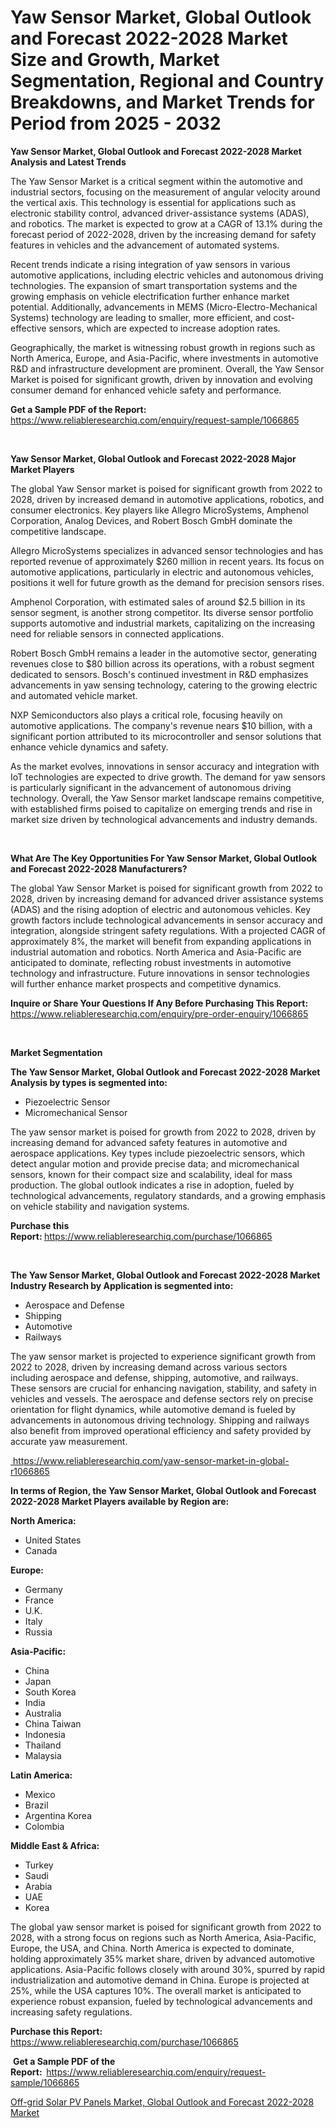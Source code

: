 <p><h1>Yaw Sensor Market, Global Outlook and Forecast 2022-2028 Market Size and Growth, Market Segmentation, Regional and Country Breakdowns, and Market Trends for Period from 2025 -  2032</h1></p><p><strong>Yaw Sensor Market, Global Outlook and Forecast 2022-2028 Market Analysis and Latest Trends</strong></p>
<p><p>The Yaw Sensor Market is a critical segment within the automotive and industrial sectors, focusing on the measurement of angular velocity around the vertical axis. This technology is essential for applications such as electronic stability control, advanced driver-assistance systems (ADAS), and robotics. The market is expected to grow at a CAGR of 13.1% during the forecast period of 2022-2028, driven by the increasing demand for safety features in vehicles and the advancement of automated systems.</p><p>Recent trends indicate a rising integration of yaw sensors in various automotive applications, including electric vehicles and autonomous driving technologies. The expansion of smart transportation systems and the growing emphasis on vehicle electrification further enhance market potential. Additionally, advancements in MEMS (Micro-Electro-Mechanical Systems) technology are leading to smaller, more efficient, and cost-effective sensors, which are expected to increase adoption rates.</p><p>Geographically, the market is witnessing robust growth in regions such as North America, Europe, and Asia-Pacific, where investments in automotive R&D and infrastructure development are prominent. Overall, the Yaw Sensor Market is poised for significant growth, driven by innovation and evolving consumer demand for enhanced vehicle safety and performance.</p></p>
<p><strong>Get a Sample PDF of the Report:&nbsp;</strong> <a href="https://www.reliableresearchiq.com/enquiry/request-sample/1066865?utm_campaign=3097&utm_medium=2&utm_source=Github&utm_content=ia&utm_term=21032025&utm_id=yaw-sensor-market-global-outlook-and-forecast-2022-2028">https://www.reliableresearchiq.com/enquiry/request-sample/1066865</a></p>
<p>&nbsp;</p>
<p><strong>Yaw Sensor Market, Global Outlook and Forecast 2022-2028 Major Market Players</strong></p>
<p><p>The global Yaw Sensor market is poised for significant growth from 2022 to 2028, driven by increased demand in automotive applications, robotics, and consumer electronics. Key players like Allegro MicroSystems, Amphenol Corporation, Analog Devices, and Robert Bosch GmbH dominate the competitive landscape.</p><p>Allegro MicroSystems specializes in advanced sensor technologies and has reported revenue of approximately $260 million in recent years. Its focus on automotive applications, particularly in electric and autonomous vehicles, positions it well for future growth as the demand for precision sensors rises.</p><p>Amphenol Corporation, with estimated sales of around $2.5 billion in its sensor segment, is another strong competitor. Its diverse sensor portfolio supports automotive and industrial markets, capitalizing on the increasing need for reliable sensors in connected applications.</p><p>Robert Bosch GmbH remains a leader in the automotive sector, generating revenues close to $80 billion across its operations, with a robust segment dedicated to sensors. Bosch's continued investment in R&D emphasizes advancements in yaw sensing technology, catering to the growing electric and automated vehicle market.</p><p>NXP Semiconductors also plays a critical role, focusing heavily on automotive applications. The company's revenue nears $10 billion, with a significant portion attributed to its microcontroller and sensor solutions that enhance vehicle dynamics and safety.</p><p>As the market evolves, innovations in sensor accuracy and integration with IoT technologies are expected to drive growth. The demand for yaw sensors is particularly significant in the advancement of autonomous driving technology. Overall, the Yaw Sensor market landscape remains competitive, with established firms poised to capitalize on emerging trends and rise in market size driven by technological advancements and industry demands.</p></p>
<p>&nbsp;</p>
<p><strong>What Are The Key Opportunities For Yaw Sensor Market, Global Outlook and Forecast 2022-2028 Manufacturers?</strong></p>
<p><p>The global Yaw Sensor Market is poised for significant growth from 2022 to 2028, driven by increasing demand for advanced driver assistance systems (ADAS) and the rising adoption of electric and autonomous vehicles. Key growth factors include technological advancements in sensor accuracy and integration, alongside stringent safety regulations. With a projected CAGR of approximately 8%, the market will benefit from expanding applications in industrial automation and robotics. North America and Asia-Pacific are anticipated to dominate, reflecting robust investments in automotive technology and infrastructure. Future innovations in sensor technologies will further enhance market prospects and competitive dynamics.</p></p>
<p><strong>Inquire or Share Your Questions If Any Before Purchasing This Report:</strong> <a href="https://www.reliableresearchiq.com/enquiry/pre-order-enquiry/1066865?utm_campaign=3097&utm_medium=2&utm_source=Github&utm_content=ia&utm_term=21032025&utm_id=yaw-sensor-market-global-outlook-and-forecast-2022-2028">https://www.reliableresearchiq.com/enquiry/pre-order-enquiry/1066865</a></p>
<p>&nbsp;</p>
<p><strong>Market Segmentation</strong></p>
<p><strong>The Yaw Sensor Market, Global Outlook and Forecast 2022-2028 Market Analysis by types is segmented into:</strong></p>
<p><ul><li>Piezoelectric Sensor</li><li>Micromechanical Sensor</li></ul></p>
<p><p>The yaw sensor market is poised for growth from 2022 to 2028, driven by increasing demand for advanced safety features in automotive and aerospace applications. Key types include piezoelectric sensors, which detect angular motion and provide precise data; and micromechanical sensors, known for their compact size and scalability, ideal for mass production. The global outlook indicates a rise in adoption, fueled by technological advancements, regulatory standards, and a growing emphasis on vehicle stability and navigation systems.</p></p>
<p><strong>Purchase this Report:&nbsp;</strong><a href="https://www.reliableresearchiq.com/purchase/1066865?utm_campaign=3097&utm_medium=2&utm_source=Github&utm_content=ia&utm_term=21032025&utm_id=yaw-sensor-market-global-outlook-and-forecast-2022-2028">https://www.reliableresearchiq.com/purchase/1066865</a></p>
<p>&nbsp;</p>
<p><strong>The Yaw Sensor Market, Global Outlook and Forecast 2022-2028 Market Industry Research by Application is segmented into:</strong></p>
<p><ul><li>Aerospace and Defense</li><li>Shipping</li><li>Automotive</li><li>Railways</li></ul></p>
<p><p>The yaw sensor market is projected to experience significant growth from 2022 to 2028, driven by increasing demand across various sectors including aerospace and defense, shipping, automotive, and railways. These sensors are crucial for enhancing navigation, stability, and safety in vehicles and vessels. The aerospace and defense sectors rely on precise orientation for flight dynamics, while automotive demand is fueled by advancements in autonomous driving technology. Shipping and railways also benefit from improved operational efficiency and safety provided by accurate yaw measurement.</p></p>
<p><a href="https://www.reliableresearchiq.com/yaw-sensor-market-in-global-r1066865?utm_campaign=3097&utm_medium=2&utm_source=Github&utm_content=ia&utm_term=21032025&utm_id=yaw-sensor-market-global-outlook-and-forecast-2022-2028">&nbsp;https://www.reliableresearchiq.com/yaw-sensor-market-in-global-r1066865</a></p>
<p><strong>In terms of Region, the Yaw Sensor Market, Global Outlook and Forecast 2022-2028 Market Players available by Region are:</strong></p>
<p>
    <p> <strong> North America: </strong>
        <ul>
            <li>United States</li>
            <li>Canada</li>
        </ul>
        </p> 
    <p> <strong> Europe: </strong>
        <ul>
            <li>Germany</li>
            <li>France</li>
            <li>U.K.</li>
            <li>Italy</li>
            <li>Russia</li>
        </ul>
        </p> 
    <p> <strong> Asia-Pacific: </strong>
        <ul>
            <li>China</li>
            <li>Japan</li>
            <li>South Korea</li>
            <li>India</li>
            <li>Australia</li>
            <li>China Taiwan</li>
            <li>Indonesia</li>
            <li>Thailand</li>
            <li>Malaysia</li>
        </ul>
        </p> 
    <p> <strong> Latin America: </strong>
        <ul>
            <li>Mexico</li>
            <li>Brazil</li>
            <li>Argentina Korea</li>
            <li>Colombia</li>
        </ul>
        </p> 
    <p> <strong> Middle East & Africa: </strong>
        <ul>
            <li>Turkey</li>
            <li>Saudi</li>
            <li>Arabia</li>
            <li>UAE</li>
            <li>Korea</li>
        </ul>
    </p>
    </p>
<p><p>The global yaw sensor market is poised for significant growth from 2022 to 2028, with a strong focus on regions such as North America, Asia-Pacific, Europe, the USA, and China. North America is expected to dominate, holding approximately 35% market share, driven by advanced automotive applications. Asia-Pacific follows closely with around 30%, spurred by rapid industrialization and automotive demand in China. Europe is projected at 25%, while the USA captures 10%. The overall market is anticipated to experience robust expansion, fueled by technological advancements and increasing safety regulations.</p></p>
<p><strong>Purchase this Report: </strong><a href="https://www.reliableresearchiq.com/purchase/1066865?utm_campaign=3097&utm_medium=2&utm_source=Github&utm_content=ia&utm_term=21032025&utm_id=yaw-sensor-market-global-outlook-and-forecast-2022-2028">https://www.reliableresearchiq.com/purchase/1066865</a></p>
<p>&nbsp;<strong>Get a Sample PDF of the Report:&nbsp;&nbsp;</strong><a href="https://www.reliableresearchiq.com/enquiry/request-sample/1066865?utm_campaign=3097&utm_medium=2&utm_source=Github&utm_content=ia&utm_term=21032025&utm_id=yaw-sensor-market-global-outlook-and-forecast-2022-2028">https://www.reliableresearchiq.com/enquiry/request-sample/1066865</a></p>
<p><strong></strong></p>
<p><p><a href="https://github.com/amagloeaad54/Market-Research-Report-List-1/blob/main/off-grid-solar-pv-panels-market-global-outlook-and-forecast-2022-2028-market.md?utm_campaign=3097&utm_medium=2&utm_source=Github&utm_content=ia&utm_term=21032025&utm_id=yaw-sensor-market-global-outlook-and-forecast-2022-2028">Off-grid Solar PV Panels Market, Global Outlook and Forecast 2022-2028 Market</a></p></p>